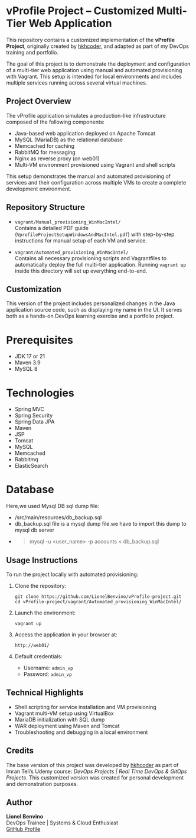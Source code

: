 # vProfile Project – Customized Multi-Tier Web Application

This repository contains a customized implementation of the **vProfile Project**, originally created by [hkhcoder](https://github.com/hkhcoder/vprofile-project), and adapted as part of my DevOps training and portfolio.

The goal of this project is to demonstrate the deployment and configuration of a multi-tier web application using manual and automated provisioning with Vagrant. This setup is intended for local environments and includes multiple services running across several virtual machines.

## Project Overview

The vProfile application simulates a production-like infrastructure composed of the following components:

- Java-based web application deployed on Apache Tomcat
- MySQL (MariaDB) as the relational database
- Memcached for caching
- RabbitMQ for messaging
- Nginx as reverse proxy (on web01)
- Multi-VM environment provisioned using Vagrant and shell scripts

This setup demonstrates the manual and automated provisioning of services and their configuration across multiple VMs to create a complete development environment.

## Repository Structure

- `vagrant/Manual_provisioning_WinMacIntel/`  
  Contains a detailed PDF guide (`VprofileProjectSetupWindowsAndMacIntel.pdf`) with step-by-step instructions for manual setup of each VM and service.

- `vagrant/Automated_provisioning_WinMacIntel/`  
  Contains all necessary provisioning scripts and Vagrantfiles to automatically deploy the full multi-tier application. Running `vagrant up` inside this directory will set up everything end-to-end.

## Customization

This version of the project includes personalized changes in the Java application source code, such as displaying my name in the UI. It serves both as a hands-on DevOps learning exercise and a portfolio project.

# Prerequisites

- JDK 17 or 21
- Maven 3.9
- MySQL 8

# Technologies
- Spring MVC
- Spring Security
- Spring Data JPA
- Maven
- JSP
- Tomcat
- MySQL
- Memcached
- Rabbitmq
- ElasticSearch
# Database
Here,we used Mysql DB
sql dump file:
- /src/main/resources/db_backup.sql
- db_backup.sql file is a mysql dump file.we have to import this dump to mysql db server
- > mysql -u <user_name> -p accounts < db_backup.sql

## Usage Instructions

To run the project locally with automated provisioning:

1. Clone the repository:
   ```
   git clone https://github.com/LionelBenvino/vProfile-project.git
   cd vProfile-project/vagrant/Automated_provisioning_WinMacIntel/
   ```

2. Launch the environment:
   ```
   vagrant up
   ```

3. Access the application in your browser at:
   ```
   http://web01/
   ```

4. Default credentials:
   - Username: `admin_vp`
   - Password: `admin_vp`

## Technical Highlights

- Shell scripting for service installation and VM provisioning
- Vagrant multi-VM setup using VirtualBox
- MariaDB initialization with SQL dump
- WAR deployment using Maven and Tomcat
- Troubleshooting and debugging in a local environment

## Credits

The base version of this project was developed by [hkhcoder](https://github.com/hkhcoder/vprofile-project) as part of Imran Teli’s Udemy course: *DevOps Projects | Real Time DevOps & GitOps Projects*. This customized version was created for personal development and demonstration purposes.

## Author

**Lionel Benvino**  
DevOps Trainee | Systems & Cloud Enthusiast  
[GitHub Profile](https://github.com/LionelBenvino)
